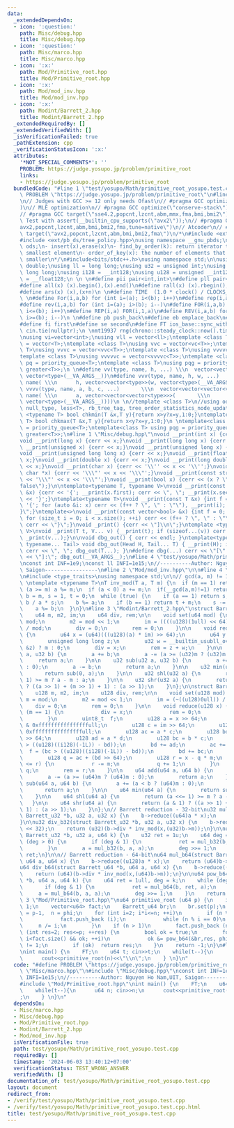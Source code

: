 ```yaml
---
data:
  _extendedDependsOn:
  - icon: ':question:'
    path: Misc/debug.hpp
    title: Misc/debug.hpp
  - icon: ':question:'
    path: Misc/marco.hpp
    title: Misc/marco.hpp
  - icon: ':x:'
    path: Mod/Primitive_root.hpp
    title: Mod/Primitive_root.hpp
  - icon: ':x:'
    path: Mod/mod_inv.hpp
    title: Mod/mod_inv.hpp
  - icon: ':x:'
    path: Modint/Barrett_2.hpp
    title: Modint/Barrett_2.hpp
  _extendedRequiredBy: []
  _extendedVerifiedWith: []
  _isVerificationFailed: true
  _pathExtension: cpp
  _verificationStatusIcon: ':x:'
  attributes:
    '*NOT_SPECIAL_COMMENTS*': ''
    PROBLEM: https://judge.yosupo.jp/problem/primitive_root
    links:
    - https://judge.yosupo.jp/problem/primitive_root
  bundledCode: "#line 1 \"test/yosupo/Math/primitive_root_yosupo.test.cpp\"\n#define\
    \ PROBLEM \"https://judge.yosupo.jp/problem/primitive_root\"\n#line 2 \"Misc/marco.hpp\"\
    \n// Judges with GCC >= 12 only needs Ofast\n// #pragma GCC optimize(\"O3,no-stack-protector,fast-math,unroll-loops,tree-vectorize\"\
    )\n// MLE optimization\n// #pragma GCC optimize(\"conserve-stack\")\n// Old judges\n\
    // #pragma GCC target(\"sse4.2,popcnt,lzcnt,abm,mmx,fma,bmi,bmi2\")\n// New judges.\
    \ Test with assert(__builtin_cpu_supports(\"avx2\"));\n// #pragma GCC target(\"\
    avx2,popcnt,lzcnt,abm,bmi,bmi2,fma,tune=native\")\n// Atcoder\n// #pragma GCC\
    \ target(\"avx2,popcnt,lzcnt,abm,bmi,bmi2,fma\")\n/*\n#include <ext/pb_ds/assoc_container.hpp>\n\
    #include <ext/pb_ds/tree_policy.hpp>\nusing namespace __gnu_pbds;\ntypedef tree<int,null_type,less<int>,rb_tree_tag,tree_order_statistics_node_update>\
    \ ods;\n- insert(x),erase(x)\n- find_by_order(k): return iterator to the k-th\
    \ smallest element\n- order_of_key(x): the number of elements that are strictly\
    \ smaller\n*/\n#include<bits/stdc++.h>\nusing namespace std;\n\nusing ld = long\
    \ double;\nusing ll = long long;\nusing u32 = unsigned int;\nusing u64 = unsigned\
    \ long long;\nusing i128 = __int128;\nusing u128 = unsigned __int128;\nusing f128\
    \ = __float128;\n \n \n#define pii pair<int,int>\n#define pll pair<ll,ll>\n \n\
    #define all(x) (x).begin(),(x).end()\n#define rall(x) (x).rbegin(),(x).rend()\n\
    #define ars(x) (x),(x+n)\n \n#define TIME  (1.0 * clock() / CLOCKS_PER_SEC)\n\
    \ \n#define For(i,a,b) for (int i=(a); i<(b); i++)\n#define rep(i,a) For(i,0,a)\n\
    #define rev(i,a,b) for (int i=(a); i>(b); i--)\n#define FOR(i,a,b) for (int i=(a);\
    \ i<=(b); i++)\n#define REP(i,a) FOR(i,1,a)\n#define REV(i,a,b) for (int i=(a);\
    \ i>=(b); i--)\n \n#define pb push_back\n#define eb emplace_back\n#define mp make_pair\n\
    #define fi first\n#define se second\n#define FT ios_base::sync_with_stdio(false);\
    \ cin.tie(nullptr);\n \nmt19937 rng(chrono::steady_clock::now().time_since_epoch().count());\n\
    \nusing vi=vector<int>;\nusing vll = vector<ll>;\ntemplate <class T>\nusing vc\
    \ = vector<T>;\ntemplate <class T>\nusing vvc = vector<vc<T>>;\ntemplate <class\
    \ T>\nusing vvvc = vector<vvc<T>>;\ntemplate <class T>\nusing vvvvc = vector<vvvc<T>>;\n\
    template <class T>\nusing vvvvvc = vector<vvvvc<T>>;\ntemplate <class T>\nusing\
    \ pq = priority_queue<T>;\ntemplate <class T>\nusing pqg = priority_queue<T, vector<T>,\
    \ greater<T>>;\n \n#define vv(type, name, h, ...) \\\n  vector<vector<type>> name(h,\
    \ vector<type>(__VA_ARGS__))\n#define vvv(type, name, h, w, ...)   \\\n  vector<vector<vector<type>>>\
    \ name( \\\n      h, vector<vector<type>>(w, vector<type>(__VA_ARGS__)))\n#define\
    \ vvvv(type, name, a, b, c, ...)       \\\n  vector<vector<vector<vector<type>>>>\
    \ name( \\\n      a, vector<vector<vector<type>>>(       \\\n             b, vector<vector<type>>(c,\
    \ vector<type>(__VA_ARGS__))))\n \n//template <class T>\n//using ods =\n//   tree<T,\
    \ null_type, less<T>, rb_tree_tag, tree_order_statistics_node_update>;\n \ntemplate\
    \ <typename T> bool chkmin(T &x,T y){return x>y?x=y,1:0;}\ntemplate <typename\
    \ T> bool chkmax(T &x,T y){return x<y?x=y,1:0;}\n \ntemplate<class T> using pq\
    \ = priority_queue<T>;\ntemplate<class T> using pqg = priority_queue<T, vector<T>,\
    \ greater<T>>;\n#line 1 \"Misc/debug.hpp\"\nvoid __print(int x) {cerr << x;}\n\
    void __print(long x) {cerr << x;}\nvoid __print(long long x) {cerr << x;}\nvoid\
    \ __print(unsigned x) {cerr << x;}\nvoid __print(unsigned long x) {cerr << x;}\n\
    void __print(unsigned long long x) {cerr << x;}\nvoid __print(float x) {cerr <<\
    \ x;}\nvoid __print(double x) {cerr << x;}\nvoid __print(long double x) {cerr\
    \ << x;}\nvoid __print(char x) {cerr << '\\'' << x << '\\'';}\nvoid __print(const\
    \ char *x) {cerr << '\\\"' << x << '\\\"';}\nvoid __print(const string &x) {cerr\
    \ << '\\\"' << x << '\\\"';}\nvoid __print(bool x) {cerr << (x ? \"true\" : \"\
    false\");}\n\ntemplate<typename T, typename V>\nvoid __print(const pair<T, V>\
    \ &x) {cerr << '{'; __print(x.first); cerr << \", \"; __print(x.second); cerr\
    \ << '}';}\ntemplate<typename T>\nvoid __print(const T &x) {int f = 0; cerr <<\
    \ '{'; for (auto &i: x) cerr << (f++ ? \", \" : \"\"), __print(i); cerr << \"\
    }\";}\ntemplate<>\nvoid __print(const vector<bool> &x) {int f = 0; cerr << '{';\
    \ for (size_t i = 0; i < x.size(); ++i) cerr << (f++ ? \", \" : \"\"), __print(x[i]);\
    \ cerr << \"}\";}\nvoid _print() {cerr << \"]\\n\";}\ntemplate <typename T, typename...\
    \ V>\nvoid _print(T t, V... v) {__print(t); if (sizeof...(v)) cerr << \", \";\
    \ _print(v...);}\n\nvoid dbg_out() { cerr << endl; }\ntemplate<typename Head,\
    \ typename... Tail> void dbg_out(Head H, Tail... T) { __print(H); if (sizeof...(T))\
    \ cerr << \", \"; dbg_out(T...); }\n#define dbg(...) cerr << \"[\" << #__VA_ARGS__\
    \ << \"]:\"; dbg_out(__VA_ARGS__);\n#line 4 \"test/yosupo/Math/primitive_root_yosupo.test.cpp\"\
    \nconst int INF=1e9;\nconst ll INFI=1e15;\n//----------Author: Nguyen Ho Nam,UIT,\
    \ Saigon-----------------\n#line 2 \"Mod/mod_inv.hpp\"\n\n#line 4 \"Mod/mod_inv.hpp\"\
    \n#include <type_traits>\nusing namespace std;\n\n// gcd(a, m) != 1 return -1\
    \ \ntemplate <typename T>\nT inv_mod(T a, T m) {\n  if (m == 1) return 0;\n  if\
    \ (a >= m) a %= m;\n  if (a < 0) a += m;\n  if(__gcd(a,m)!=1) return -1;\n  T\
    \ b = m, s = 1, t = 0;\n  while (true) {\n    if (a == 1) return s;\n    t -=\
    \ b / a * s;\n    b %= a;\n    if (b == 1) return t + m;\n    s -= a / b * t;\n\
    \    a %= b;\n  }\n}\n#line 3 \"Modint/Barrett_2.hpp\"\nstruct Barrett_u32 {\n\
    \    u64 m, m2, im;\n    u64 div, rem;\n\n    void set(u64 mod) {\n        m =\
    \ mod;\n        m2 = mod << 1;\n        im = ((((u128)(1ull) << 64)) + mod - 1)\
    \ / mod;\n        div = 0;\n        rem = 0;\n    }\n\n    void reduce(u64 a)\
    \ {\n        u64 x = (u64)(((u128)(a) * im) >> 64);\n        u64 y = x * m;\n\
    \        unsigned long long z;\n        u32 w = __builtin_usubll_overflow(a, y,\
    \ &z) ? m : 0;\n        div = x;\n        rem = z + w;\n    }\n\n    u32 add(u32\
    \ a, u32 b) {\n        a += b;\n        a -= (a >= (u32)m ? (u32)m : 0);\n   \
    \     return a;\n    }\n\n    u32 sub(u32 a, u32 b) {\n        a += (a < b ? (u32)m\
    \ : 0);\n        a -= b;\n        return a;\n    }\n\n    u32 min(u32 a) {\n \
    \       return sub(0, a);\n    }\n\n    u32 shl(u32 a) {\n        return (a <<=\
    \ 1) >= m ? a - m : a;\n    }\n\n    u32 shr(u32 a) {\n        return (a & 1)\
    \ ? ((a >> 1) + (m >> 1) + 1) : (a >> 1);\n    }\n};\n\nstruct Barrett_u64 {\n\
    \    u128 m, m2, im;\n    u128 div, rem;\n\n    void set(u128 mod) {\n       \
    \ m = mod;\n        m2 = mod << 1;\n        im = (~((u128)0ull)) / mod;\n    \
    \    div = 0;\n        rem = 0;\n    }\n\n    void reduce(u128 x) {\n        if\
    \ (m == 1) {\n            div = x;\n            rem = 0;\n            return;\n\
    \        }\n        uint8_t  f;\n        u128 a = x >> 64;\n        u128 b = x\
    \ & 0xffffffffffffffffull;\n        u128 c = im >> 64;\n        u128 d = im &\
    \ 0xffffffffffffffffull;\n        u128 ac = a * c;\n        u128 bd = (b * d)\
    \ >> 64;\n        u128 ad = a * d;\n        u128 bc = b * c;\n        f = (ad\
    \ > ((u128)((i128)(-1L)) - bd));\n        bd += ad;\n        ac += f;\n      \
    \  f = (bc > ((u128)((i128)(-1L)) - bd));\n        bd += bc;\n        ac += f;\n\
    \        u128 q = ac + (bd >> 64);\n        u128 r = x - q * m;\n        if (m\
    \ <= r) {\n            r -= m;\n            q += 1;\n        }\n        div =\
    \ q;\n        rem = r;\n    }\n\n    u64 add(u64 a, u64 b) {\n        a += b;\n\
    \        a -= (a >= (u64)m ? (u64)m : 0);\n        return a;\n    }\n\n    u64\
    \ sub(u64 a, u64 b) {\n        a += (a < b ? (u64)m : 0);\n        a -= b;\n \
    \       return a;\n    }\n\n    u64 min(u64 a) {\n        return sub(0, a);\n\
    \    }\n\n    u64 shl(u64 a) {\n        return (a <<= 1) >= m ? a - m : a;\n \
    \   }\n\n    u64 shr(u64 a) {\n        return (a & 1) ? ((a >> 1) + (m >> 1) +\
    \ 1) : (a >> 1);\n    }\n};\n// Barrett reduction - 32-bit\nu32 mul_b32(struct\
    \ Barrett_u32 *b, u32 a, u32 x) {\n    b->reduce((u64)a * x);\n    return (u32)b->rem;\n\
    }\n\nu32 div_b32(struct Barrett_u32 *b, u32 a, u32 x) {\n    b->reduce((u64)a\
    \ << 32);\n    return (u32)(b->div * inv_mod(x,(u32)b->m));\n}\n\nu32 pow_b32(struct\
    \ Barrett_u32 *b, u32 a, u64 k) {\n    u32 ret = 1u;\n    u64 deg = k;\n    while\
    \ (deg > 0) {\n        if (deg & 1) {\n            ret = mul_b32(b, ret, a);\n\
    \        }\n        a = mul_b32(b, a, a);\n        deg >>= 1;\n    }\n    return\
    \ ret;\n}\n\n// Barrett reduction - 64-bit\nu64 mul_b64(struct Barrett_u64 *b,\
    \ u64 a, u64 x) {\n    b->reduce((u128)a * x);\n    return (u64)b->rem;\n}\n\n\
    u64 div_b64(struct Barrett_u64 *b, u64 a, u64 x) {\n    b->reduce((u128)a << 64);\n\
    \    return (u64)(b->div * inv_mod(x,(u64)b->m));\n}\n\nu64 pow_b64(struct Barrett_u64\
    \ *b, u64 a, u64 k) {\n    u64 ret = 1ull, deg = k;\n    while (deg > 0) {\n \
    \       if (deg & 1) {\n            ret = mul_b64(b, ret, a);\n        }\n   \
    \     a = mul_b64(b, a, a);\n        deg >>= 1;\n    }\n    return ret;\n}\n#line\
    \ 3 \"Mod/Primitive_root.hpp\"\nu64 primitive_root (u64 p) {\n    if(p==2) return\
    \ 1;\n    vector<u64> fact;\n    Barrett_u64 br;\n    br.set(p);\n    u64 phi\
    \ = p-1,  n = phi;\n    for (int i=2; i*i<=n; ++i)\n        if (n % i == 0) {\n\
    \            fact.push_back (i);\n            while (n % i == 0)\n           \
    \     n /= i;\n        }\n    if (n > 1)\n        fact.push_back (n);\n    for\
    \ (int res=2; res<=p; ++res) {\n        bool ok = true;\n        for (size_t i=0;\
    \ i<fact.size() && ok; ++i)\n            ok &= pow_b64(&br,res, phi / fact[i])\
    \ != 1;\n        if (ok)  return res;\n    }\n    return -1;\n}\n#line 8 \"test/yosupo/Math/primitive_root_yosupo.test.cpp\"\
    \nint main() {\n    FT;\n    u64 t; cin>>t;\n    while(t--){\n      u64 n; cin>>n;\n\
    \      cout<<primitive_root(n)<<\"\\n\";\n    } \n}\n"
  code: "#define PROBLEM \"https://judge.yosupo.jp/problem/primitive_root\"\n#include\
    \ \"Misc/marco.hpp\"\n#include \"Misc/debug.hpp\"\nconst int INF=1e9;\nconst ll\
    \ INFI=1e15;\n//----------Author: Nguyen Ho Nam,UIT, Saigon-----------------\n\
    #include \"Mod/Primitive_root.hpp\"\nint main() {\n    FT;\n    u64 t; cin>>t;\n\
    \    while(t--){\n      u64 n; cin>>n;\n      cout<<primitive_root(n)<<\"\\n\"\
    ;\n    } \n}\n"
  dependsOn:
  - Misc/marco.hpp
  - Misc/debug.hpp
  - Mod/Primitive_root.hpp
  - Modint/Barrett_2.hpp
  - Mod/mod_inv.hpp
  isVerificationFile: true
  path: test/yosupo/Math/primitive_root_yosupo.test.cpp
  requiredBy: []
  timestamp: '2024-06-03 13:40:12+07:00'
  verificationStatus: TEST_WRONG_ANSWER
  verifiedWith: []
documentation_of: test/yosupo/Math/primitive_root_yosupo.test.cpp
layout: document
redirect_from:
- /verify/test/yosupo/Math/primitive_root_yosupo.test.cpp
- /verify/test/yosupo/Math/primitive_root_yosupo.test.cpp.html
title: test/yosupo/Math/primitive_root_yosupo.test.cpp
---
```

